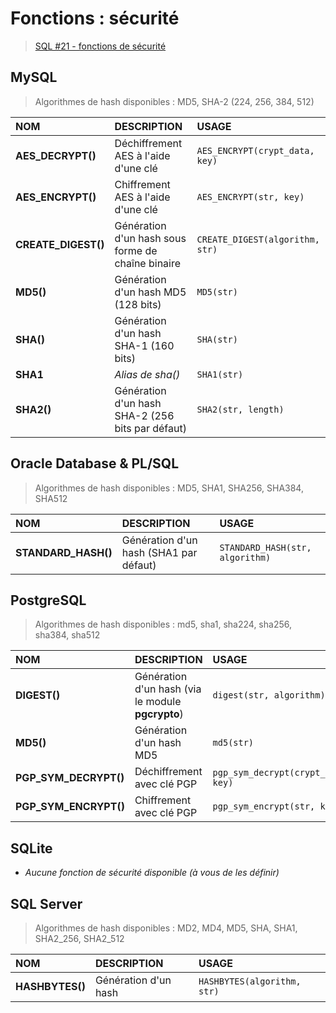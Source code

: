 # Fonctions : sécurité

> [SQL #21 - fonctions de sécurité](https://www.youtube.com/watch?v=VTkhWoQ4QPA)

## MySQL

> Algorithmes de hash disponibles : MD5, SHA-2 (224, 256, 384, 512)

|NOM|DESCRIPTION|USAGE|
|:--|:--|:--|
|**AES_DECRYPT()**|Déchiffrement AES à l'aide d'une clé|`AES_ENCRYPT(crypt_data, key)`|
|**AES_ENCRYPT()**|Chiffrement AES à l'aide d'une clé|`AES_ENCRYPT(str, key)`|
|**CREATE_DIGEST()**|Génération d'un hash sous forme de chaîne binaire|`CREATE_DIGEST(algorithm, str)`|
|**MD5()**|Génération d'un hash MD5 (128 bits)|`MD5(str)`|
|**SHA()**|Génération d'un hash SHA-1 (160 bits)|`SHA(str)`|
|**SHA1**|_Alias de sha()_|`SHA1(str)`|
|**SHA2()**|Génération d'un hash SHA-2 (256 bits par défaut)|`SHA2(str, length)`|

## Oracle Database & PL/SQL

> Algorithmes de hash disponibles : MD5, SHA1, SHA256, SHA384, SHA512 

|NOM|DESCRIPTION|USAGE|
|:--|:--|:--|
|**STANDARD_HASH()**|Génération d'un hash (SHA1 par défaut)|`STANDARD_HASH(str, algorithm)`|

## PostgreSQL

> Algorithmes de hash disponibles : md5, sha1, sha224, sha256, sha384, sha512

|NOM|DESCRIPTION|USAGE|
|:--|:--|:--|
|**DIGEST()**|Génération d'un hash (via le module **pgcrypto**)|`digest(str, algorithm)`|
|**MD5()**|Génération d'un hash MD5|`md5(str)`|
|**PGP_SYM_DECRYPT()**|Déchiffrement avec clé PGP|`pgp_sym_decrypt(crypt_data, key)`|
|**PGP_SYM_ENCRYPT()**|Chiffrement avec clé PGP|`pgp_sym_encrypt(str, key)`|

## SQLite

+ _Aucune fonction de sécurité disponible (à vous de les définir)_

## SQL Server

> Algorithmes de hash disponibles : MD2, MD4, MD5, SHA, SHA1, SHA2_256, SHA2_512  

|NOM|DESCRIPTION|USAGE|
|:--|:--|:--|
|**HASHBYTES()**|Génération d'un hash|`HASHBYTES(algorithm, str)`|
